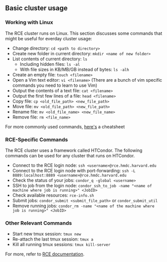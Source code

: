 ## Basic cluster usage

### Working with Linux
The RCE cluster runs on Linux. This section discusses some commands that might be useful for everday cluster usage:

- Change directory: `cd <path to directory>`
- Create new folder in current directory: `mkdir <name of new folder>`
- List contents of current directory: `ls`
    + Including hidden files: `ls -al`
    + With file sizes in KB/MB/GB instead of bytes: `ls -alh`
- Create an empty file: `touch <filename>`
- Open a Vim text editor: `vi <filename>` (There are a bunch of vim specific commands you need to learn to use Vim)
- Output the contents of a text file: `cat <filename>`
- Output the first few lines of a file: `head <filename>`
- Copy file: `cp <old_file_path> <new_file_path>`
- Move file: `mv <old_file_path> <new_file_path>`
- Rename file: `mv <old_file_name> <new_file_name>`
- Remove file: `rm <file_name>`

For more commonly used commands, [here's](https://www.cheatography.com/davechild/cheat-sheets/linux-command-line/) a cheatsheet

### RCE-Specific Commands
The RCE cluster uses a framework called HTCondor. The following commands can be used for any cluster that runs on HTCondor.

- Connect to the RCE login node: `ssh <username>@rce.hmdc.harvard.edu`
- Connect to the RCE login node with port-forwarding: `ssh -L 8889:localhost:8889 <username>@rce.hmdc.harvard.edu`
- Check the status of your jobs: `condor_q -global <username>`
- SSH to job from the login node: `condor_ssh_to_job -name "<name of machine where job is running>" <JobID>`
- Check available resources: `rce-info.sh`
- Submit jobs: `condor_submit <submit_file_path>` or `condor_submit_util`
- Remove running jobs: `condor_rm -name "<name of the machine where job is running>" <JobID>`

### Other Relevant Commands
- Start new tmux session: `tmux new`
- Re-attach the last tmux session: `tmux a`
- Kill all running tmux sessions: `tmux kill-server`

For more, refer to [RCE documentation](https://rce-docs.hmdc.harvard.edu/book/rce-docs).
